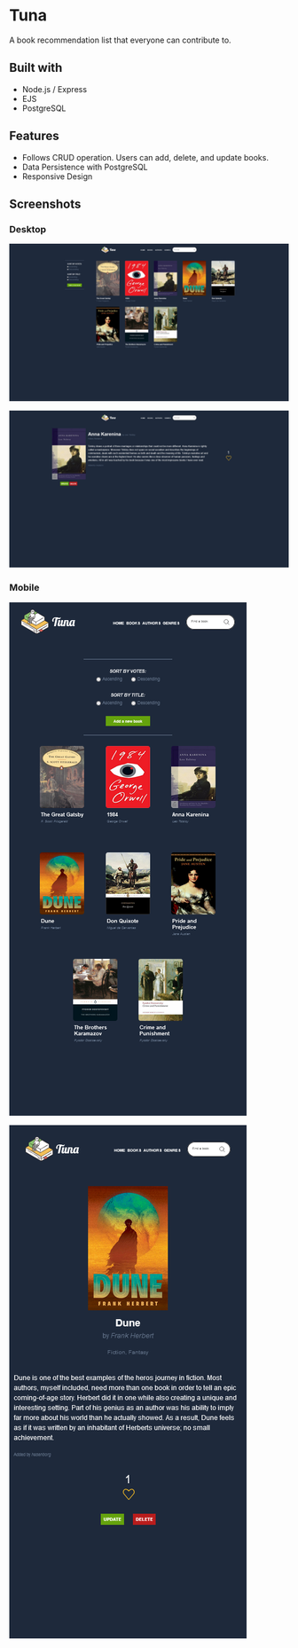 # Tuna
A book recommendation list that everyone can contribute to.

## Built with

* Node.js / Express
* EJS
* PostgreSQL

## Features

* Follows CRUD operation. Users can add, delete, and update books.
* Data Persistence with PostgreSQL
* Responsive Design

## Screenshots

### Desktop

![Main](/previewImages/main.png)

![Details](/previewImages/details.png)

### Mobile

![Main](/previewImages/mainMobile.png)

![Details](/previewImages/detailsMobile.png)

